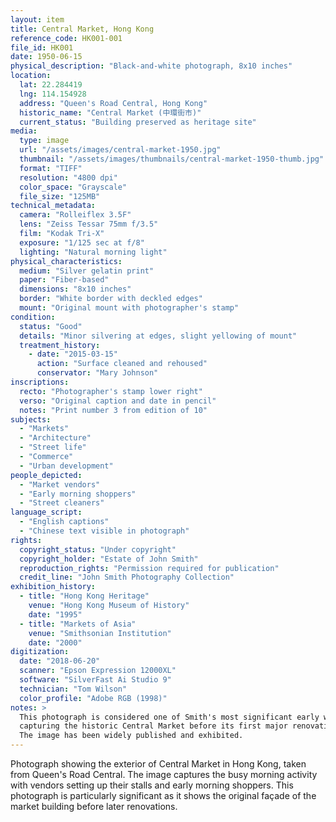 ```yaml
---
layout: item
title: Central Market, Hong Kong
reference_code: HK001-001
file_id: HK001
date: 1950-06-15
physical_description: "Black-and-white photograph, 8x10 inches"
location:
  lat: 22.284419
  lng: 114.154928
  address: "Queen's Road Central, Hong Kong"
  historic_name: "Central Market (中環街市)"
  current_status: "Building preserved as heritage site"
media:
  type: image
  url: "/assets/images/central-market-1950.jpg"
  thumbnail: "/assets/images/thumbnails/central-market-1950-thumb.jpg"
  format: "TIFF"
  resolution: "4800 dpi"
  color_space: "Grayscale"
  file_size: "125MB"
technical_metadata:
  camera: "Rolleiflex 3.5F"
  lens: "Zeiss Tessar 75mm f/3.5"
  film: "Kodak Tri-X"
  exposure: "1/125 sec at f/8"
  lighting: "Natural morning light"
physical_characteristics:
  medium: "Silver gelatin print"
  paper: "Fiber-based"
  dimensions: "8x10 inches"
  border: "White border with deckled edges"
  mount: "Original mount with photographer's stamp"
condition:
  status: "Good"
  details: "Minor silvering at edges, slight yellowing of mount"
  treatment_history:
    - date: "2015-03-15"
      action: "Surface cleaned and rehoused"
      conservator: "Mary Johnson"
inscriptions:
  recto: "Photographer's stamp lower right"
  verso: "Original caption and date in pencil"
  notes: "Print number 3 from edition of 10"
subjects:
  - "Markets"
  - "Architecture"
  - "Street life"
  - "Commerce"
  - "Urban development"
people_depicted:
  - "Market vendors"
  - "Early morning shoppers"
  - "Street cleaners"
language_script:
  - "English captions"
  - "Chinese text visible in photograph"
rights:
  copyright_status: "Under copyright"
  copyright_holder: "Estate of John Smith"
  reproduction_rights: "Permission required for publication"
  credit_line: "John Smith Photography Collection"
exhibition_history:
  - title: "Hong Kong Heritage"
    venue: "Hong Kong Museum of History"
    date: "1995"
  - title: "Markets of Asia"
    venue: "Smithsonian Institution"
    date: "2000"
digitization:
  date: "2018-06-20"
  scanner: "Epson Expression 12000XL"
  software: "SilverFast Ai Studio 9"
  technician: "Tom Wilson"
  color_profile: "Adobe RGB (1998)"
notes: >
  This photograph is considered one of Smith's most significant early works,
  capturing the historic Central Market before its first major renovation.
  The image has been widely published and exhibited.
---
```


Photograph showing the exterior of Central Market in Hong Kong,
taken from Queen's Road Central. The image captures the busy
morning activity with vendors setting up their stalls and early
morning shoppers. This photograph is particularly significant as
it shows the original façade of the market building before later
renovations.
